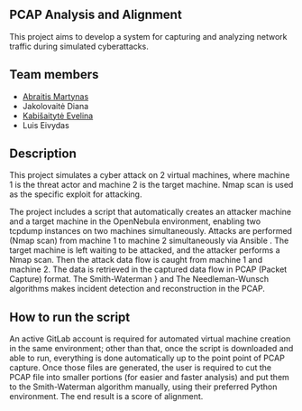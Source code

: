 ## PCAP Analysis and Alignment

This project aims to develop a system for capturing and analyzing network traffic during simulated cyberattacks.

## Team members

- [Abraitis Martynas](https://github.com/mmartiss)
- Jakolovaitė Diana 
- [Kabišaitytė Evelina](https://github.com/cherubinas)
- Luis Eivydas

## Description
This project simulates a cyber attack on 2 virtual machines, where machine 1 is the threat actor and machine 2 is the target machine. Nmap scan is used as the specific exploit for attacking.

The project includes a script that automatically creates an attacker machine and a target machine in the OpenNebula environment, enabling two tcpdump instances on two machines simultaneously. Attacks are performed (Nmap scan) from machine 1 to machine 2 simultaneously via Ansible . The target machine is left waiting to be attacked, and the attacker performs a Nmap scan. Then the attack data flow is caught from machine 1 and machine 2. The data is retrieved in the captured data flow in PCAP (Packet Capture) format. The Smith-Waterman } and The Needleman-Wunsch algorithms makes incident detection and reconstruction in the PCAP. 
## How to run the script

An active GitLab account is required for automated virtual machine creation in the same environment; other than that, once the script is downloaded and able to run, everything is done automatically up to the point point of PCAP capture. Once those files are generated, the user is required to cut the PCAP file into smaller portions (for easier and faster analysis) and put them to the Smith-Waterman algorithm manually, using their preferred Python environment. The end result is a score of alignment. 
